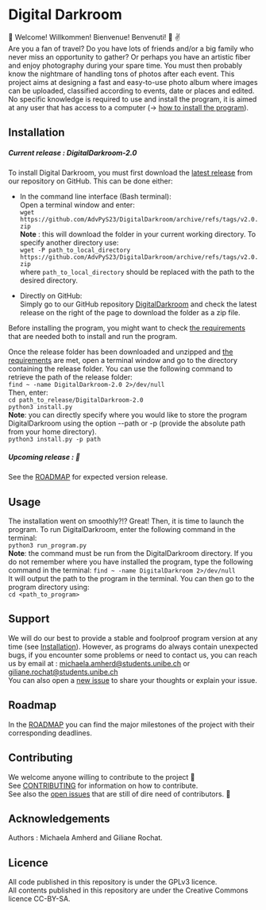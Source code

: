 # Digital Darkroom

:musical_note: Welcome! Willkommen! Bienvenue! Benvenuti! :musical_note: :v:  
Are you a fan of travel? Do you have lots of friends and/or a big family who never miss an opportunity to gather? Or perhaps you have an artistic fiber and enjoy photography during your spare time. You must then probably know the nightmare of handling tons of photos after each event. This project aims at designing a fast and easy-to-use photo album where images can be uploaded, classified according to events, date or places and edited. No specific knowledge is required to use and install the program, it is aimed at any user that has access to a computer (-> [how to install the program](#installation)).

## Installation
##### Current release : DigitalDarkroom-2.0

To install Digital Darkroom, you must first download the [latest release](https://github.com/AdvPyS23/DigitalDarkroom/releases) from our repository on GitHub. This can be done either:  
 
* In the command line interface (Bash terminal):  
Open a terminal window and enter:   
`wget https://github.com/AdvPyS23/DigitalDarkroom/archive/refs/tags/v2.0.zip`  
__Note__ : this will download the folder in your current working directory. To specify another directory use:  
`wget -P path_to_local_directory https://github.com/AdvPyS23/DigitalDarkroom/archive/refs/tags/v2.0.zip `  
where `path_to_local_directory` should be replaced with the path to the desired directory.
    
* Directly on GitHub:  
Simply go to our GitHub repository [DigitalDarkroom](https://github.com/AdvPyS23/DigitalDarkroom) and check the latest release on the right of the page to download the folder as a zip file.   
<!--![Download release folder from GitHub](/download_release.png "Download release_x.x")-->  

Before installing the program, you might want to check [the requirements](/requirements.txt) that are needed both to install and run the program. 

Once the release folder has been downloaded and unzipped and [the requirements](/requirements.txt) are met, open a terminal window and go to the directory containing the release folder. You can use the following command to retrieve the path of the release folder:  
`find ~ -name DigitalDarkroom-2.0 2>/dev/null`  
Then, enter:  
`cd path_to_release/DigitalDarkroom-2.0`  
`python3 install.py`  
__Note__: you can directly specify where you would like to store the program DigitalDarkroom using the option --path or -p (provide the absolute path from your home directory).  
`python3 install.py -p path`

##### Upcoming release : :construction:
See the [ROADMAP](/ROADMAP.md) for expected version release.

## Usage

The installation went on smoothly?!? Great! Then, it is time to launch the program. To run DigitalDarkroom, enter the following command in the terminal:  
`python3 run_program.py`  
__Note__: the command must be run from the DigitalDarkroom directory. If you do not remember where you have installed the program, type the following command in the terminal:
`find ~ -name DigitalDarkroom 2>/dev/null`  
It will output the path to the program in the terminal. You can then go to the program directory using:  
`cd <path_to_program>`  


## Support

We will do our best to provide a stable and foolproof program version at any time (see [Installation](#installation)). However, as programs do always contain unexpected bugs, if you encounter some problems or need to contact us, you can reach us by email at : michaela.amherd@students.unibe.ch or giliane.rochat@students.unibe.ch  
You can also open a [new issue](https://github.com/AdvPyS23/DigitalDarkroom/issues) to share your thoughts or explain your issue.

## Roadmap

In the [ROADMAP](/ROADMAP.md) you can find the major milestones of the project with their corresponding deadlines.

## Contributing 
We welcome anyone willing to contribute to the project :pray:   
See [CONTRIBUTING](/CONTRIBUTING.md) for information on how to contribute.   
See also the [open issues](https://github.com/AdvPyS23/DigitalDarkroom/issues) that are still of dire need of contributors. :bell:

## Acknowledgements

Authors : Michaela Amherd and Giliane Rochat. 

## Licence

All code published in this repository is under the GPLv3 licence.  
All contents published in this repository are under the Creative Commons licence CC-BY-SA.
